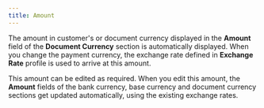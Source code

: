 ```yaml
---
title: Amount
---
```



The amount in customer's or document currency displayed in the **Amount** field of the **Document Currency** section is automatically displayed. When you change the payment currency, the exchange rate defined in **Exchange Rate** profile is used to arrive at this amount.


This amount can be edited as required. When you edit this amount, the **Amount** fields of the bank currency, base currency and document currency sections get updated automatically, using the existing exchange rates.
